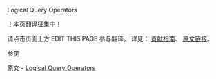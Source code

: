  Logical Query Operators

 ！本页翻译征集中！

请点击页面上方 EDIT THIS PAGE 参与翻译。
详见：
[贡献指南]( https://github.com/JinMuInfo/MongoDB-Manual-zh/blob/master/CONTRIBUTING.md )、
[原文链接](  https://docs.mongodb.com/manual/reference/operator/query-logical/  )。

 参见

原文 - [Logical Query Operators]( https://docs.mongodb.com/manual/reference/operator/query-logical/ )

